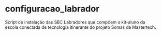 # configuracao_labrador
Script de instalação das SBC Labradores que compõem o kit-aluno da escola conectada de tecnologia itinerante do projeto Somas da Mastertech.
